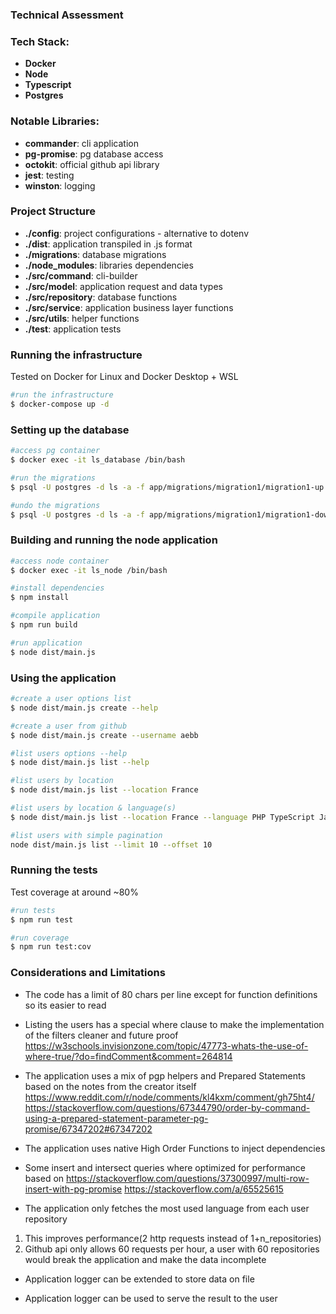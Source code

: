 ### Technical Assessment

### Tech Stack:
- **Docker**
- **Node**
- **Typescript**
- **Postgres**

### Notable Libraries:
- **commander**: cli application
- **pg-promise**: pg database access
- **octokit**: official github api library
- **jest**: testing
- **winston**: logging

### Project Structure
- **./config**: project configurations - alternative to dotenv
- **./dist**: application transpiled in .js format
- **./migrations**: database migrations
- **./node_modules**: libraries dependencies
- **./src/command**: cli-builder
- **./src/model**: application request and data types
- **./src/repository**: database functions
- **./src/service**: application business layer functions
- **./src/utils**: helper functions
- **./test**: application tests

### Running the infrastructure

Tested on Docker for Linux and Docker Desktop + WSL

```bash
#run the infrastructure
$ docker-compose up -d
```

### Setting up the database

```bash
#access pg container
$ docker exec -it ls_database /bin/bash

#run the migrations
$ psql -U postgres -d ls -a -f app/migrations/migration1/migration1-up.sql

#undo the migrations
$ psql -U postgres -d ls -a -f app/migrations/migration1/migration1-down.sql
```

### Building and running the node application
```bash
#access node container
$ docker exec -it ls_node /bin/bash

#install dependencies
$ npm install

#compile application
$ npm run build

#run application
$ node dist/main.js
```

### Using the application
```bash
#create a user options list
$ node dist/main.js create --help

#create a user from github
$ node dist/main.js create --username aebb

#list users options --help
$ node dist/main.js list --help

#list users by location
$ node dist/main.js list --location France

#list users by location & language(s)
$ node dist/main.js list --location France --language PHP TypeScript Java

#list users with simple pagination
node dist/main.js list --limit 10 --offset 10
```

### Running the tests

Test coverage at around ~80%

```bash
#run tests
$ npm run test

#run coverage
$ npm run test:cov
```

### Considerations and Limitations

- The code has a limit of 80 chars per line except for function definitions so its easier to read


- Listing the users has a special where clause to make the implementation of the filters cleaner and future proof
https://w3schools.invisionzone.com/topic/47773-whats-the-use-of-where-true/?do=findComment&comment=264814


- The application uses a mix of pgp helpers and Prepared Statements based on the notes from the creator itself
https://www.reddit.com/r/node/comments/kl4kxm/comment/gh75ht4/ 
https://stackoverflow.com/questions/67344790/order-by-command-using-a-prepared-statement-parameter-pg-promise/67347202#67347202


- The application uses native High Order Functions to inject dependencies


- Some insert and intersect queries where optimized for performance based on
https://stackoverflow.com/questions/37300997/multi-row-insert-with-pg-promise
https://stackoverflow.com/a/65525615


- The application only fetches the most used language from each user repository
1. This improves performance(2 http requests instead of 1+n_repositories)
2. Github api only allows 60 requests per hour, a user with 60 repositories would break the application and make the data incomplete 

- Application logger can be extended to store data on file


- Application logger can be used to serve the result to the user


